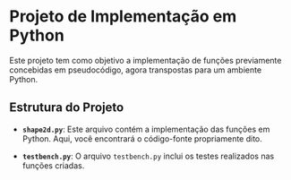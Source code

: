 # Projeto de Implementação em Python

Este projeto tem como objetivo a implementação de funções previamente concebidas em pseudocódigo, agora transpostas para um ambiente Python.

## Estrutura do Projeto

- **`shape2d.py`**: Este arquivo contém a implementação das funções em Python. Aqui, você encontrará o código-fonte propriamente dito.

- **`testbench.py`**: O arquivo `testbench.py` inclui os testes realizados nas funções criadas.
